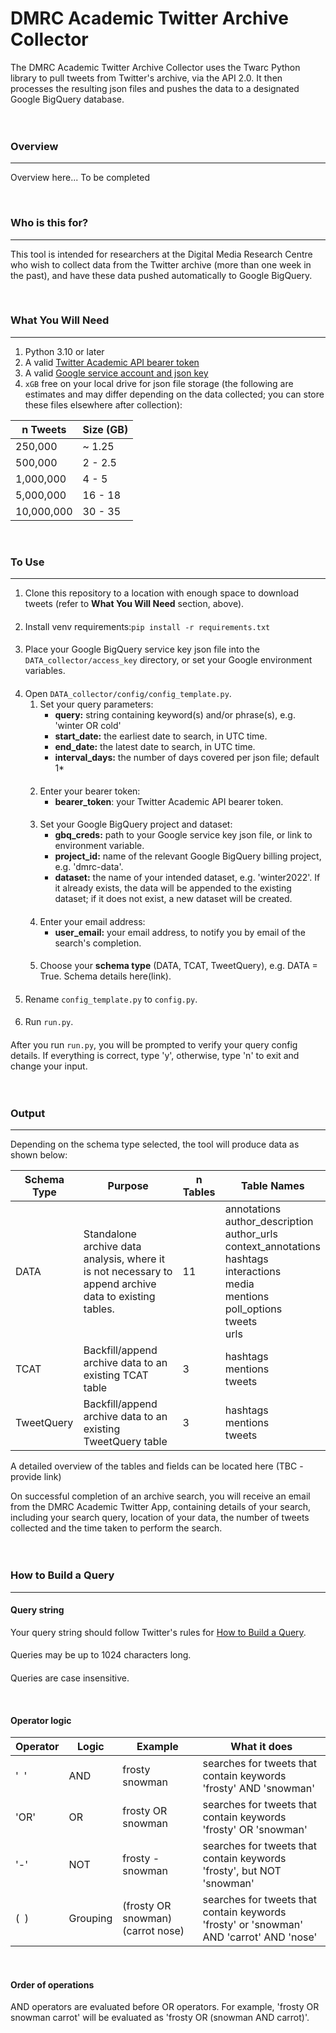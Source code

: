 # DMRC Academic Twitter Archive Collector

The DMRC Academic Twitter Archive Collector uses the Twarc Python library to pull tweets from Twitter's archive, via the API 2.0. It then processes the resulting json files and pushes the data to a designated Google BigQuery database.
<br>
<br>
<br>


### Overview

------------------------------------
Overview here... To be completed

<br>


### Who is this for?

------------------------------------
This tool is intended for researchers at the Digital Media Research Centre who wish to collect data from the Twitter archive (more than one week in the past), and have these data pushed automatically to Google BigQuery.

<br>


### What You Will Need

------------------------------------
1. Python 3.10 or later
2. A valid [Twitter Academic API bearer token](https://developer.twitter.com/en/products/twitter-api/academic-research)
3. A valid [Google service account and json key](https://cloud.google.com/iam/docs/creating-managing-service-account-keys)
4. `xGB` free on your local drive for json file storage (the following are estimates and may differ depending on the data collected; you can store these files elsewhere after collection):
      
| n Tweets   | Size (GB) |
|------------|-----------|
| 250,000    | ~ 1.25    |
| 500,000    | 2 - 2.5   |
| 1,000,000  | 4 - 5     |
| 5,000,000  | 16 - 18   |
| 10,000,000 | 30 - 35   |
<br>

### To Use

------------------------------------
1. Clone this repository to a location with enough space to download tweets (refer to <b>What You Will Need</b> section, above).
####
2. Install venv requirements:`pip install -r requirements.txt`
####
3. Place your Google BigQuery service key json file into the `DATA_collector/access_key` directory, or set your Google environment variables.
####
4. Open `DATA_collector/config/config_template.py`.
      1. Set your query parameters:
         * <b>query:</b> string containing keyword(s) and/or phrase(s), e.g. 'winter OR cold'
         * <b>start_date:</b> the earliest date to search, in UTC time.
         * <b>end_date:</b> the latest date to search, in UTC time.
         * <b>interval_days:</b> the number of days covered per json file; default 1*
      ####
      2. Enter your bearer token:
         * <b>bearer_token</b>: your Twitter Academic API bearer token.
      ####
      3. Set your Google BigQuery project and dataset:
         * <b>gbq_creds:</b> path to your Google service key json file, or link to environment variable.
         * <b>project_id:</b> name of the relevant Google BigQuery billing project, e.g. 'dmrc-data'.
         * <b>dataset:</b> the name of your intended dataset, e.g. 'winter2022'. If it already exists, the data will be appended to the existing dataset; if it does not exist, a new dataset will be created.
      ####
      4. Enter your email address:
         * <b>user_email:</b> your email address, to notify you by email of the search's completion.
      ####
      5. Choose your <b>schema type</b> (DATA, TCAT, TweetQuery), e.g. DATA = True. Schema details here(link).
####
5. Rename `config_template.py` to `config.py`.
####
6. Run `run.py`.
####
After you run `run.py`, you will be prompted to verify your query config details. If everything is correct, type 'y', otherwise, type 'n' to exit and change your input.
<br>
<br>
<br>
### Output

------------------------------------
Depending on the schema type selected, the tool will produce data as shown below:

| Schema Type | Purpose                                                                                                | n Tables | Table Names                                                                                                                                                          |
|-------------|--------------------------------------------------------------------------------------------------------|----------|----------------------------------------------------------------------------------------------------------------------------------------------------------------------|
| DATA        | Standalone archive data analysis, where it is not necessary to append archive data to existing tables. | 11       | annotations<br/>author_description<br/>author_urls<br/>context_annotations<br/>hashtags<br/>interactions<br/>media<br/>mentions<br/>poll_options<br/>tweets<br/>urls |
| TCAT        | Backfill/append archive data to an existing TCAT table                                                 | 3        | hashtags<br/>mentions<br/>tweets                                                                                                                                     |
| TweetQuery  | Backfill/append archive data to an existing TweetQuery table                                           | 3        | hashtags<br/>mentions<br/>tweets                                                                                                                                     |



A detailed overview of the tables and fields can be located here (TBC - provide link)
<br>

On successful completion of an archive search, you will receive an email from the DMRC Academic Twitter App, containing details of your search, including your search query, location of your data, the number of tweets collected and the time taken to perform the search.
<br>
<br>
<br>

### How to Build a Query

------------------------------------
####
#### Query string
Your query string should follow Twitter's rules for [How to Build a Query](https://developer.twitter.com/en/docs/twitter-api/tweets/search/integrate/build-a-query#build).
####
Queries may be up to 1024 characters long.
####
Queries are case insensitive.

<br>


#### Operator logic

| Operator        | Logic    | Example                           | What it does                                                                            |
|-----------------|----------|-----------------------------------|-----------------------------------------------------------------------------------------|
| '&nbsp;&nbsp;'  | AND      | frosty snowman                    | searches for tweets that contain keywords 'frosty' AND 'snowman'                        |
| 'OR'            | OR       | frosty OR snowman                 | searches for tweets that contain keywords 'frosty' OR 'snowman'                         |
| '-'             | NOT      | frosty -snowman                   | searches for tweets that contain keywords 'frosty', but NOT 'snowman'                   |
| (&nbsp;&nbsp;)  | Grouping | (frosty OR snowman) (carrot nose) | searches for tweets that contain keywords 'frosty' or 'snowman' AND 'carrot' AND 'nose' |                                                       

<br>

#### Order of operations
AND operators are evaluated before OR operators. For example, 'frosty OR snowman carrot' will be evaluated as 'frosty OR (snowman AND carrot)'.
####







<br>
<br>
